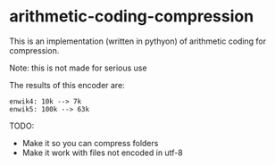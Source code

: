 # arithmetic-coding-compression

This is an implementation (written in pythyon) of arithmetic coding for compression.

Note: this is not made for serious use

The results of this encoder are:

```
enwik4: 10k --> 7k
enwik5: 100k --> 63k
```

TODO:
  - Make it so you can compress folders
  - Make it work with files not encoded in utf-8

